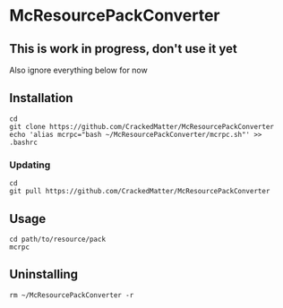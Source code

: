 # McResourcePackConverter

## This is work in progress, don't use it yet
Also ignore everything below for now

## Installation
```
cd
git clone https://github.com/CrackedMatter/McResourcePackConverter
echo 'alias mcrpc="bash ~/McResourcePackConverter/mcrpc.sh"' >> .bashrc
```

### Updating
```
cd
git pull https://github.com/CrackedMatter/McResourcePackConverter
```

## Usage
```
cd path/to/resource/pack
mcrpc
```

## Uninstalling
```
rm ~/McResourcePackConverter -r
```
